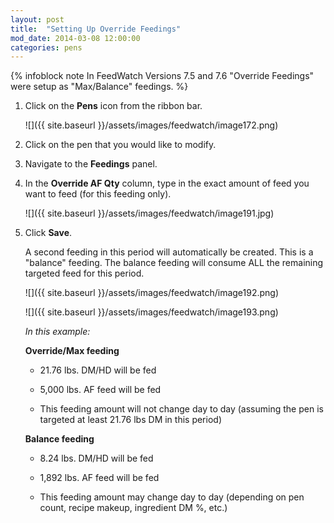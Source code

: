 ```yaml
---
layout: post
title:  "Setting Up Override Feedings"
mod_date: 2014-03-08 12:00:00
categories: pens
---
```


{% infoblock note In FeedWatch Versions 7.5 and 7.6 "Override Feedings" were setup as "Max/Balance" feedings. %}


1.  Click on the **Pens** icon from the ribbon bar.

    ![]({{ site.baseurl }}/assets/images/feedwatch/image172.png)

2.  Click on the pen that you would like to modify.

3.  Navigate to the **Feedings** panel.

4.  In the **Override AF Qty** column, type in the exact amount of feed you want to feed (for this feeding only).

    ![]({{ site.baseurl }}/assets/images/feedwatch/image191.jpg)

5.  Click **Save**.

    A second feeding in this period will automatically be created. This is a "balance" feeding. The balance feeding will consume ALL the remaining targeted feed for this period.

    ![]({{ site.baseurl }}/assets/images/feedwatch/image192.png)

    ![]({{ site.baseurl }}/assets/images/feedwatch/image193.png)

    *In this example:*

    **Override/Max feeding**

    * 21.76 lbs. DM/HD will be fed

    * 5,000 lbs. AF feed will be fed

    * This feeding amount will not change day to day (assuming the pen is targeted at least 21.76 lbs DM in this period)

    **Balance feeding**

    * 8.24 lbs. DM/HD will be fed

    * 1,892 lbs. AF feed will be fed

    * This feeding amount may change day to day (depending on pen count, recipe makeup, ingredient DM %, etc.)
